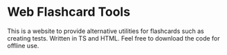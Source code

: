 # Web Flashcard Tools
This is a website to provide alternative utilities for flashcards such as creating tests. Written in TS and HTML. Feel free to download the code for offline use.
